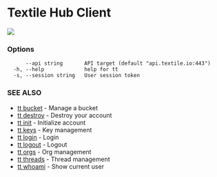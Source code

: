 # Textile Hub Client

![](/images/tt-cli/tt_init.png)

### Options

```
      --api string       API target (default "api.textile.io:443")
  -h, --help             help for tt
  -s, --session string   User session token
```

### SEE ALSO

* [tt bucket](tt_bucket.md)	 - Manage a bucket
* [tt destroy](tt_destroy.md)	 - Destroy your account
* [tt init](tt_init.md)	 - Initialize account
* [tt keys](tt_keys.md)	 - Key management
* [tt login](tt_login.md)	 - Login
* [tt logout](tt_logout.md)	 - Logout
* [tt orgs](tt_orgs.md)	 - Org management
* [tt threads](tt_threads.md)	 - Thread management
* [tt whoami](tt_whoami.md)	 - Show current user
